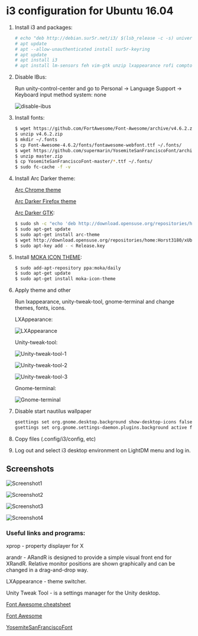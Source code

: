 i3 configuration for Ubuntu 16.04
=================================

1. Install i3 and packages:

    ```bash
    # echo "deb http://debian.sur5r.net/i3/ $(lsb_release -c -s) universe" >> /etc/apt/sources.list
    # apt update
    # apt --allow-unauthenticated install sur5r-keyring
    # apt update
    # apt install i3
    # apt install lm-sensors feh vim-gtk unzip lxappearance rofi compton i3blocks gxkb xfce4-volumed pasystray arandr unity-tweak-tool fonts-hack-ttf
    ```

2. Disable IBus:

    Run unity-control-center and go to Personal -> Language Support -> Keyboard input method system: none

    ![disable-ibus](https://i.gyazo.com/a834400b922d3251d2577b7d3636c871.png)

3. Install fonts:

    ```bash
    $ wget https://github.com/FortAwesome/Font-Awesome/archive/v4.6.2.zip
    $ unzip v4.6.2.zip
    $ mkdir ~/.fonts
    $ cp Font-Awesome-4.6.2/fonts/fontawesome-webfont.ttf ~/.fonts/
    $ wget https://github.com/supermarin/YosemiteSanFranciscoFont/archive/master.zip
    $ unzip master.zip
    $ cp YosemiteSanFranciscoFont-master/*.ttf ~/.fonts/
    $ sudo fc-cache -f -v
    ```

4. Install Arc Darker theme:

    [Arc Chrome theme]

    [Arc Darker Firefox theme]

    [Arc Darker GTK]:

    ```bash
    $ sudo sh -c "echo 'deb http://download.opensuse.org/repositories/home:/Horst3180/xUbuntu_16.04/ /' >> /etc/apt/sources.list.d/arc-theme.list"
    $ sudo apt-get update
    $ sudo apt-get install arc-theme
    $ wget http://download.opensuse.org/repositories/home:Horst3180/xUbuntu_16.04/Release.key
    $ sudo apt-key add - < Release.key
    ```

5. Install [MOKA ICON THEME]:

    ```bash
    $ sudo add-apt-repository ppa:moka/daily
    $ sudo apt-get update
    $ sudo apt-get install moka-icon-theme
    ```

6. Apply theme and other

    Run lxappearance, unity-tweak-tool, gnome-terminal and change themes, fonts, icons.

    LXAppearance:

    ![LXAppearance](https://i.gyazo.com/cb09d9522e8ad794a4b5da4ae8b4a5d3.png)

    Unity-tweak-tool:

    ![Unity-tweak-tool-1](https://i.gyazo.com/fb548639d28250f4c62483e00e888f59.png)

    ![Unity-tweak-tool-2](https://i.gyazo.com/08de9d2438351bb4817966138daf96ef.png)

    ![Unity-tweak-tool-3](https://i.gyazo.com/ee62e20a71194956e3b882b47ba19a56.png)

    Gnome-terminal:

    ![Gnome-terminal](https://i.gyazo.com/189a11871895417a1ef63090032ed9ee.png)

7. Disable start nautilus wallpaper

    ```bash
    gsettings set org.gnome.desktop.background show-desktop-icons false
    gsettings set org.gnome.settings-daemon.plugins.background active false
    ```

8. Copy files (.config/i3/config, etc)

9. Log out and select i3 desktop environment on LightDM menu and log in.

## Screenshots

![Screenshot1](https://i.gyazo.com/589f14bb2af5dec1a14745050a27391f.png)

![Screenshot2](https://i.gyazo.com/ffbfa10a41c67ace1ee2a7b04b8c6117.png)

![Screenshot3](https://i.gyazo.com/0a63063af0edc799d6be18daab3674a0.png)

![Screenshot4](https://i.gyazo.com/f274d7c33030a20020a05fc52ebb8041.png)

### Useful links and programs:
xprop - property displayer for X

arandr - ARandR is designed to provide a simple visual front end for XRandR.
         Relative monitor positions are shown graphically and can be changed in a drag-and-drop way.

LXAppearance - theme switcher.

Unity Tweak Tool - is a settings manager for the Unity desktop.

[Font Awesome cheatsheet]

[Font Awesome]

[YosemiteSanFranciscoFont]


[Arc Chrome theme]:https://chrome.google.com/webstore/detail/arc-chrome-theme/oedilkkjhpfhjpbgkloomkpjmficnona
[Arc Darker Firefox theme]:https://github.com/horst3180/arc-firefox-theme/releases
[Arc Darker GTK]:https://github.com/horst3180/Arc-theme
[MOKA ICON THEME]:https://snwh.org/moka/download
[Font Awesome cheatsheet]:https://fortawesome.github.io/Font-Awesome/cheatsheet/
[Font Awesome]:https://github.com/FortAwesome/Font-Awesome/releases
[YosemiteSanFranciscoFont]:https://github.com/supermarin/YosemiteSanFranciscoFont
